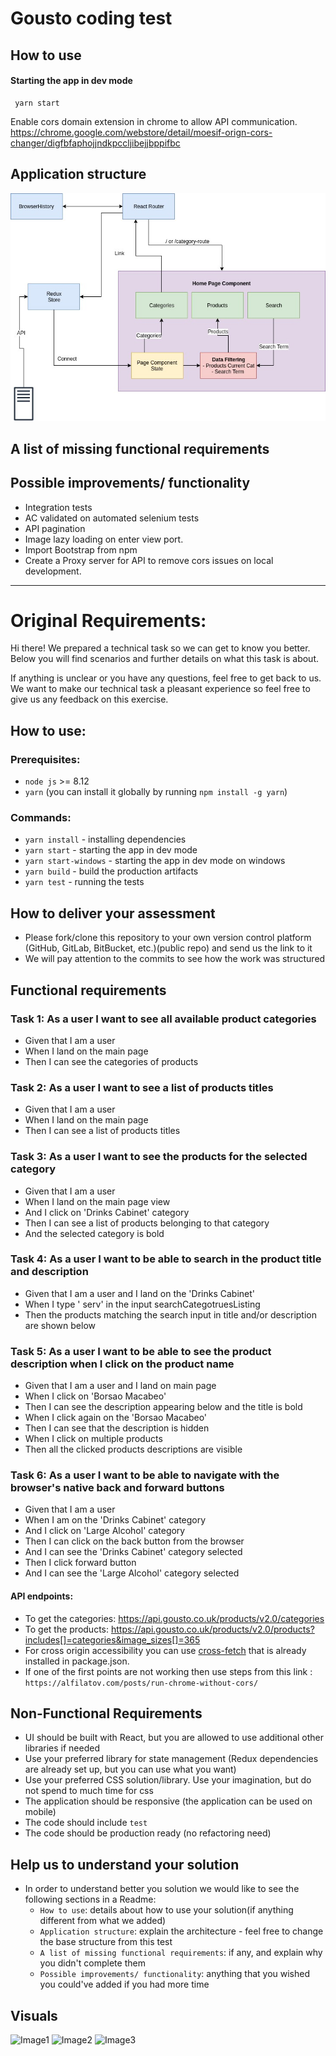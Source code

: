 # Gousto coding test

## How to use
#### Starting the app in dev mode
```
 yarn start
```

Enable cors domain extension in chrome to allow API communication.
https://chrome.google.com/webstore/detail/moesif-orign-cors-changer/digfbfaphojjndkpccljibejjbppifbc


## Application structure
![Front End Architecture](./guosto_test_fe_atch.jpg)

## A list of missing functional requirements


## Possible improvements/ functionality
- Integration tests
- AC validated on automated selenium tests
- API pagination
- Image lazy loading on enter view port.
- Import Bootstrap from npm
- Create a Proxy server for API to remove cors issues on local development.

---
# Original Requirements:
Hi there! We prepared a technical task so we can get to know you better. Below you will find scenarios and further details on what this task is about.

If anything is unclear or you have any questions, feel free to get back to us. We want to make our technical task a pleasant experience so feel free to give us any feedback on this exercise.

## How to use:

### Prerequisites:

* `node js` >= 8.12
* `yarn` (you can install it globally by running `npm install -g yarn`)

### Commands:

* `yarn install` - installing dependencies
* `yarn start` - starting the app in dev mode
* `yarn start-windows` - starting the app in dev mode on windows
* `yarn build` - build the production artifacts
* `yarn test` - running the tests

## How to deliver your assessment

* Please fork/clone this repository to your own version control platform (GitHub, GitLab, BitBucket, etc.)(public repo) and send us the link to it
* We will pay attention to the commits to see how the work was structured

## Functional requirements

### Task 1: As a user I want to see all available product categories

  * Given that I am a user
  * When I land on the main page
  * Then I can see the categories of products

### Task 2: As a user I want to see a list of products titles

  * Given that I am a user
  * When I land on the main page
  * Then I can see a list of products titles

### Task 3: As a user I want to see the products for the selected category

  * Given that I am a user
  * When I land on the main page view
  * And I click on 'Drinks Cabinet' category
  * Then I can see a list of products belonging to that category
  * And the selected category is bold

### Task 4: As a user I want to be able to search in the product title and description

  * Given that I am a user and I land on the 'Drinks Cabinet'
  * When I type ' serv' in the input searchCategotruesListing
  * Then the products matching the search input in title and/or description are shown below

### Task 5: As a user I want to be able to see the product description when I click on the product name

  * Given that I am a user and I land on main page
  * When I click on 'Borsao Macabeo'
  * Then I can see the description appearing below and the title is bold
  * When I click again on the 'Borsao Macabeo'
  * Then I can see that the description is hidden
  * When I click on multiple products
  * Then all the clicked products descriptions are visible

### Task 6: As a user I want to be able to navigate with the browser's native back and forward buttons

  * Given that I am a user
  * When I am on the 'Drinks Cabinet' category
  * And I click on 'Large Alcohol' category
  * Then I can click on the back button from the browser
  * And I can see the 'Drinks Cabinet' category selected
  * Then I click forward button
  * And I can see the 'Large Alcohol' category selected

#### API endpoints:

* To get the categories: https://api.gousto.co.uk/products/v2.0/categories
* To get the products: https://api.gousto.co.uk/products/v2.0/products?includes[]=categories&image_sizes[]=365
* For cross origin accessibility you can use [cross-fetch](https://www.npmjs.com/package/cross-fetch) that is already installed in package.json.
* If one of the first points are not working then use steps from this link :
`https://alfilatov.com/posts/run-chrome-without-cors/`

## Non-Functional Requirements

* UI should be built with React, but you are allowed to use additional other libraries if needed
* Use your preferred library for state management (Redux dependencies are already set up, but you can use what you want)
* Use your preferred CSS solution/library. Use your imagination, but do not spend to much time for css
* The application should be responsive (the application can be used on mobile)
* The code should include `test`
* The code should be production ready (no refactoring need)

## Help us to understand your solution

* In order to understand better you solution we would like to see the following sections in a Readme:
    * `How to use`: details about how to use your solution(if anything different from what we added)
    * `Application structure`: explain the architecture - feel free to change the base structure from this test
    * `A list of missing functional requirements`: if any, and explain why you didn't complete them
    * `Possible improvements/ functionality`: anything that you wished you could've added if you had more time

## Visuals

![Image1](./public/first.png)
![Image2](./public/second.png)
![Image3](./public/third.png)
